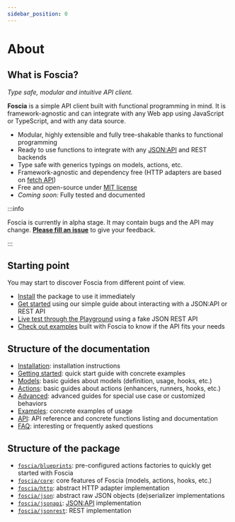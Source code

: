 ```yaml
---
sidebar_position: 0
---
```


# About

## What is Foscia?

_Type safe, modular and intuitive API client._

**Foscia** is a simple API client built with functional programming in mind. It
is framework-agnostic and can integrate with any Web app using JavaScript or
TypeScript, and with any data source.

-   Modular, highly extensible and fully tree-shakable thanks to functional
    programming
-   Ready to use functions to integrate with any
    [JSON:API](https://jsonapi.org/) and REST backends
-   Type safe with generics typings on models, actions, etc.
-   Framework-agnostic and dependency free (HTTP adapters are based on
    [fetch API](https://developer.mozilla.org/en-US/docs/Web/API/Fetch_API))
-   Free and open-source under
    [MIT license](https://opensource.org/licenses/MIT)
-   _Coming soon:_ Fully tested and documented

:::info

Foscia is currently in alpha stage. It may contain bugs and the API may change.
[**Please fill an issue**](https://github.com/paul-thebaud/foscia/issues) to
give your feedback.

:::

## Starting point

You may start to discover Foscia from different point of view.

-   [Install](/docs/installation) the package to use it immediately
-   [Get started](/docs/getting-started) using our simple guide about
    interacting with a JSON:API or REST API
-   [Live test through the Playground](https://stackblitz.com/edit/foscia?file=playground.ts)
    using a fake JSON REST API
-   [Check out examples](/docs/category/examples) built with Foscia to know if
    the API fits your needs

## Structure of the documentation

-   [Installation](/docs/installation): installation instructions
-   [Getting started](/docs/getting-started): quick start guide with concrete
    examples
-   [Models](/docs/models): basic guides about models (definition, usage, hooks,
    etc.)
-   [Actions](/docs/actions): basic guides about actions (enhancers, runners,
    hooks, etc.)
-   [Advanced](/docs/category/advanced): advanced guides for special use case or
    customized behaviors
-   [Examples](/docs/category/examples): concrete examples of usage
-   [API](/docs/category/api): API reference and concrete functions listing and
    documentation
-   [FAQ](/docs/faq): interesting or frequently asked questions

## Structure of the package

-   [`foscia/blueprints`](/docs/api/foscia/modules/blueprints): pre-configured
    actions factories to quickly get started with Foscia
-   [`foscia/core`](/docs/api/foscia/modules/core): core features of Foscia
    (models, actions, hooks, etc.)
-   [`foscia/http`](/docs/api/foscia/modules/http): abstract HTTP adapter
    implementation
-   [`foscia/json`](/docs/api/foscia/modules/json): abstract raw JSON objects
    (de)serializer implementations
-   [`foscia/jsonapi`](/docs/api/foscia/modules/jsonapi):
    [JSON:API](https://jsonapi.org) implementation
-   [`foscia/jsonrest`](/docs/api/foscia/modules/jsonrest): REST implementation
